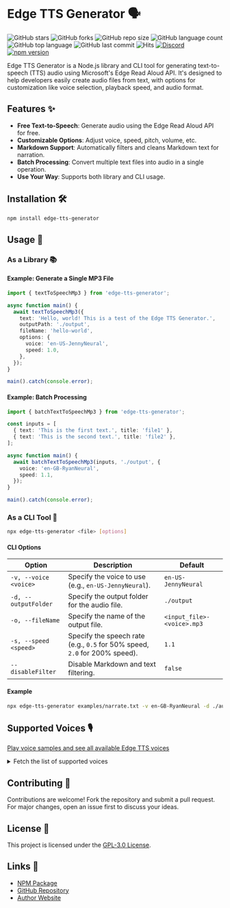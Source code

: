 # Edge TTS Generator 🗣️

![GitHub stars](https://img.shields.io/github/stars/travisvn/edge-tts-generator?style=social)
![GitHub forks](https://img.shields.io/github/forks/travisvn/edge-tts-generator?style=social)
![GitHub repo size](https://img.shields.io/github/repo-size/travisvn/edge-tts-generator)
![GitHub language count](https://img.shields.io/github/languages/count/travisvn/edge-tts-generator)
![GitHub top language](https://img.shields.io/github/languages/top/travisvn/edge-tts-generator)
![GitHub last commit](https://img.shields.io/github/last-commit/travisvn/edge-tts-generator?color=red)
![Hits](https://hits.seeyoufarm.com/api/count/incr/badge.svg?url=https%3A%2F%2Fgithub.com%2Ftravisvn%2Fedge-tts-generator&count_bg=%2379C83D&title_bg=%23555555&icon=&icon_color=%23E7E7E7&title=hits&edge_flat=false)
[![Discord](https://img.shields.io/badge/Discord-Voice_AI_%26_TTS_Tools-blue?logo=discord&logoColor=white)](https://discord.gg/GkFbBCBqJ6)
[![npm version](https://badge.fury.io/js/edge-tts-generator.svg)](https://www.npmjs.com/package/edge-tts-generator)  


Edge TTS Generator is a Node.js library and CLI tool for generating text-to-speech (TTS) audio using Microsoft's Edge Read Aloud API. It's designed to help developers easily create audio files from text, with options for customization like voice selection, playback speed, and audio format.

## Features ✨

- **Free Text-to-Speech**: Generate audio using the Edge Read Aloud API for free.
- **Customizable Options**: Adjust voice, speed, pitch, volume, etc.
- **Markdown Support**: Automatically filters and cleans Markdown text for narration.
- **Batch Processing**: Convert multiple text files into audio in a single operation.
- **Use Your Way**: Supports both library and CLI usage.

## Installation 🛠️

```bash
npm install edge-tts-generator
```

## Usage 🚀

### As a Library 📚

#### Example: Generate a Single MP3 File

```typescript
import { textToSpeechMp3 } from 'edge-tts-generator';

async function main() {
  await textToSpeechMp3({
    text: 'Hello, world! This is a test of the Edge TTS Generator.',
    outputPath: './output',
    fileName: 'hello-world',
    options: {
      voice: 'en-US-JennyNeural',
      speed: 1.0,
    },
  });
}

main().catch(console.error);
```

#### Example: Batch Processing

```typescript
import { batchTextToSpeechMp3 } from 'edge-tts-generator';

const inputs = [
  { text: 'This is the first text.', title: 'file1' },
  { text: 'This is the second text.', title: 'file2' },
];

async function main() {
  await batchTextToSpeechMp3(inputs, './output', {
    voice: 'en-GB-RyanNeural',
    speed: 1.1,
  });
}

main().catch(console.error);
```

### As a CLI Tool 🔧

```bash
npx edge-tts-generator <file> [options]
```

#### CLI Options

| Option                | Description                                                                | Default                    |
| --------------------- | -------------------------------------------------------------------------- | -------------------------- |
| `-v, --voice <voice>` | Specify the voice to use (e.g., `en-US-JennyNeural`).                      | `en-US-JennyNeural`        |
| `-d, --outputFolder`  | Specify the output folder for the audio file.                              | `./output`                 |
| `-o, --fileName`      | Specify the name of the output file.                                       | `<input_file>-<voice>.mp3` |
| `-s, --speed <speed>` | Specify the speech rate (e.g., `0.5` for 50% speed, `2.0` for 200% speed). | `1.1`                      |
| `--disableFilter`     | Disable Markdown and text filtering.                                       | `false`                    |

#### Example

```bash
npx edge-tts-generator examples/narrate.txt -v en-GB-RyanNeural -d ./audio -s 1.1
```

## Supported Voices 🎙️

[Play voice samples and see all available Edge TTS voices](https://tts.travisvn.com/)

<details>
  <summary>Fetch the list of supported voices</summary>

```typescript
import { EdgeTTSClient } from 'edge-tts-generator';

async function fetchVoices() {
  const client = new EdgeTTSClient();
  const voices = await client.getVoices();
  console.log(voices);
}

fetchVoices().catch(console.error);
```
</details>

## Contributing 🤝

Contributions are welcome! Fork the repository and submit a pull request. For major changes, open an issue first to discuss your ideas.

## License 📜

This project is licensed under the [GPL-3.0 License](https://www.gnu.org/licenses/gpl-3.0).

## Links 🔗

- [NPM Package](https://www.npmjs.com/package/edge-tts-generator)
- [GitHub Repository](https://github.com/travisvn/edge-tts-generator)
- [Author Website](https://travis.engineer)
